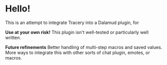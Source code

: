 # Hello!
This is an attempt to integrate Tracery into a Dalamud plugin, for 

**Use at your own risk!**
This plugin isn't well-tested or particularly well written.

**Future refinements**
Better handling of multi-step macros and saved values.
More ways to integrate this with other sorts of chat plugin, emotes, or macros.